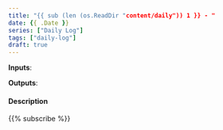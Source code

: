 ```yaml
---
title: "{{ sub (len (os.ReadDir "content/daily")) 1 }} - "
date: {{ .Date }}
series: ["Daily Log"]
tags: ["daily-log"]
draft: true
---
```

**Inputs**:

**Outputs**:

#### Description



{{% subscribe %}}
